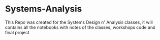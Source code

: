 # Systems-Analysis
This Repo was created for the Systems Design n' Analysis classes, it will contains all the notebooks with notes of the classes, workshops code and final project
